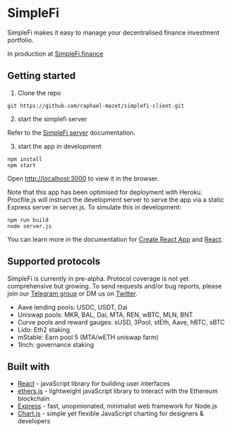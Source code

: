 # SimpleFi

SimpleFi makes it easy to manage your decentralised finance investment portfolio.

In production at [SimpleFi.finance](https://simplefi.finance)


## Getting started

1. Clone the repo

```
git https://github.com/raphael-mazet/simplefi-client.git
```

2. start the simplefi server

Refer to the [SimpleFi server](https://github.com/raphael-mazet/simplefi-server.git) documentation.


3. start the app in development

```
npm install
npm start
```
Open [http://localhost:3000](http://localhost:3000) to view it in the browser.

Note that this app has been optimised for deployment with Heroku. Procfile.js will instruct the development server to serve the app via a static Express server in server.js. To simulate this in development:
```
npm run build
node server.js
```

You can learn more in the documentation for [Create React App](https://facebook.github.io/create-react-app/docs/getting-started) and [React](https://facebook.github.io/create-react-app/docs).

## Supported protocols

SimpleFi is currently in pre-alpha. Protocol coverage is not yet comprehensive but growing. To send requests and/or bug reports, please join our [Telegram group](https://t.me/joinchat/H0UceruS5m_MZeB9) or DM us on [Twitter](https://twitter.com/simplefi_).

* Aave lending pools: USDC, USDT, Dai
* Uniswap pools: MKR, BAL, Dai, MTA, REN, wBTC, MLN, BNT
* Curve pools and reward gauges: sUSD, 3Pool, stEth, Aave, hBTC, sBTC
* Lido: Eth2 staking
* mStable: Earn pool 5 (MTA/wETH uniswap farm)
* 1Inch: governance staking

## Built with

* [React](https://reactjs.org/) - javaScript library for building user interfaces
* [ethers.js](https://docs.ethers.io/v5/) - lightweight javaScript library to interact with the Ethereum blockchain
* [Express](https://expressjs.com/) - fast, unopinionated, minimalist web framework for Node.js
* [Chart.js](https://www.chartjs.org/) - simple yet flexible JavaScript charting for designers & developers
